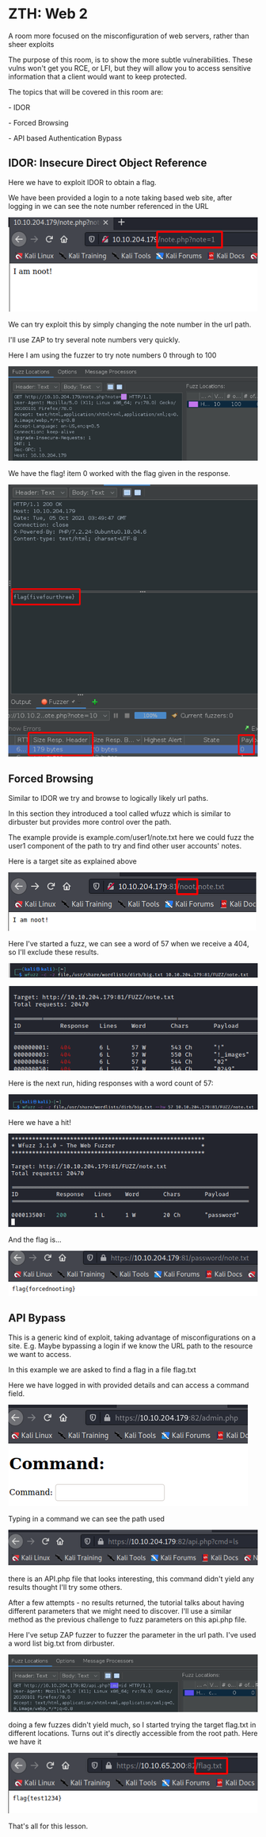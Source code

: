 # ZTH: Web 2

A room more focused on the misconfiguration of web servers, rather than sheer exploits

The purpose of this room, is to show the more subtle vulnerabilities. These vulns won't get you RCE, or LFI, but they will allow you to access sensitive information that a client would want to keep protected.

The topics that will be covered in this room are:

\- IDOR

\- Forced Browsing

\- API based Authentication Bypass

## IDOR: Insecure Direct Object Reference

Here we have to exploit IDOR to obtain a flag.

We have been provided a login to a note taking based web site, after logging in we can see the note number referenced in the URL

![35e86dcada77511c7a8daa1a29947705.png](images/35e86dcada77511c7a8daa1a29947705.png)

We can try exploit this by simply changing the note number in the url path.

I'll use ZAP to try several note numbers very quickly.

Here I am using the fuzzer to try note numbers 0 through to 100

![f93fe639a06bc41ba5bbd559c8256768.png](images/f93fe639a06bc41ba5bbd559c8256768.png)

We have the flag! item 0 worked with the flag given in the response.

![de4ca247f054b581c09044721adf53a4.png](images/de4ca247f054b581c09044721adf53a4.png)

## Forced Browsing

Similar to IDOR we try and browse to logically likely url paths.

In this section they introduced a tool called wfuzz which is similar to dirbuster but provides more control over the path.

The example provide is example.com/user1/note.txt here we could fuzz the user1 component of the path to try and find other user accounts' notes.

Here is a target site as explained above

![e4fc787b7efdfeb29210a7c390898c09.png](images/e4fc787b7efdfeb29210a7c390898c09.png)

Here I've started a fuzz, we can see a word of 57 when we receive a 404, so I'll exclude these results.

![d20e3b79aff087907e831083a60ecd11.png](images/d20e3b79aff087907e831083a60ecd11.png)

![becc832e575fbc7f9708b4b0241daa9a.png](images/becc832e575fbc7f9708b4b0241daa9a.png)

Here is the next run, hiding responses with a word count of 57:

![5f77b0e030aaf3de5c43dd1cc604c84d.png](images/5f77b0e030aaf3de5c43dd1cc604c84d.png)

Here we have a hit!

![30276f758976795a1f04cb29af4d121d.png](images/30276f758976795a1f04cb29af4d121d.png)

And the flag is...

![69427a43e0db4dbef5a642794d4de834.png](images/69427a43e0db4dbef5a642794d4de834.png)

## API Bypass

This is a generic kind of exploit, taking advantage of misconfigurations on a site. E.g. Maybe bypassing a login if we know the URL path to the resource we want to access.

In this example we are asked to find a flag in a file flag.txt

Here we have logged in with provided details and can access a command field.

![2168927ac529e83c1085ad229861cc37.png](images/2168927ac529e83c1085ad229861cc37.png)

Typing in a command we can see the path used

![cdd96fab08940a8c8068f60ac56e0491.png](images/cdd96fab08940a8c8068f60ac56e0491.png)

there is an API.php file that looks interesting, this command didn't yield any results thought I'll try some others.

After a few attempts - no results returned, the tutorial talks about having different parameters that we might need to discover. I'll use a similar method as the previous challenge to fuzz parameters on this api.php file.

Here I've setup ZAP fuzzer to fuzzer the parameter in the url path. I've used a word list big.txt from dirbuster.

![ce2271527b6ff96400722fb26e601207.png](images/ce2271527b6ff96400722fb26e601207.png)

doing a few fuzzes didn't yield much, so I started trying the target flag.txt in different locations. Turns out it's directly accessible from the root path. Here we have it

![7637eef053dfe9483549143911887a61.png](images/7637eef053dfe9483549143911887a61.png)

That's all for this lesson.